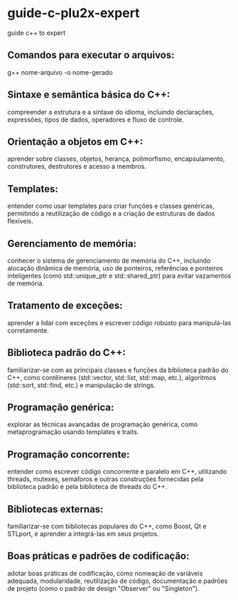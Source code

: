 # guide-c-plu2x-expert
guide c++ to expert

## Comandos para executar o arquivos:
g++ nome-arquivo -o nome-gerado


## Sintaxe e semântica básica do C++: 
compreender a estrutura e a sintaxe do idioma, incluindo declarações, expressões, tipos de dados, operadores e fluxo de controle.

## Orientação a objetos em C++:
aprender sobre classes, objetos, herança, polimorfismo, encapsulamento, construtores, destrutores e acesso a membros.

## Templates:
entender como usar templates para criar funções e classes genéricas, permitindo a reutilização de código e a criação de estruturas de dados flexíveis.

## Gerenciamento de memória:
conhecer o sistema de gerenciamento de memória do C++, incluindo alocação dinâmica de memória, uso de ponteiros, referências e ponteiros inteligentes (como std::unique_ptr e std::shared_ptr) para evitar vazamentos de memória.

## Tratamento de exceções:
aprender a lidar com exceções e escrever código robusto para manipulá-las corretamente.

## Biblioteca padrão do C++:
familiarizar-se com as principais classes e funções da biblioteca padrão do C++, como contêineres (std::vector, std::list, std::map, etc.), algoritmos (std::sort, std::find, etc.) e manipulação de strings.

## Programação genérica:
explorar as técnicas avançadas de programação genérica, como metaprogramação usando templates e traits.

## Programação concorrente:
entender como escrever código concorrente e paralelo em C++, utilizando threads, mutexes, semáforos e outras construções fornecidas pela biblioteca padrão e pela biblioteca de threads do C++.

## Bibliotecas externas:
familiarizar-se com bibliotecas populares do C++, como Boost, Qt e STLport, e aprender a integrá-las em seus projetos.

## Boas práticas e padrões de codificação:
adotar boas práticas de codificação, como nomeação de variáveis adequada, modularidade, reutilização de código, documentação e padrões de projeto (como o padrão de design "Observer" ou "Singleton").
